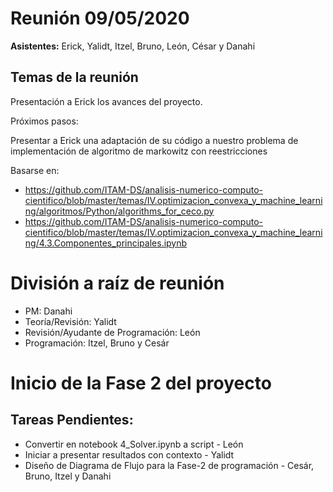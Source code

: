 
# Reunión 09/05/2020

**Asistentes:** Erick, Yalidt, Itzel, Bruno, León, César y Danahi

## Temas de la reunión

Presentación a Erick los avances del proyecto.

Próximos pasos:

Presentar a Erick una adaptación de su código a nuestro problema de implementación de algoritmo de markowitz con reestricciones

Basarse en:
 - https://github.com/ITAM-DS/analisis-numerico-computo-cientifico/blob/master/temas/IV.optimizacion_convexa_y_machine_learning/algoritmos/Python/algorithms_for_ceco.py
 - https://github.com/ITAM-DS/analisis-numerico-computo-cientifico/blob/master/temas/IV.optimizacion_convexa_y_machine_learning/4.3.Componentes_principales.ipynb
 
# División a raíz de reunión

* PM: Danahi
* Teoría/Revisión: Yalidt 
* Revisión/Ayudante de Programación: León
* Programación: Itzel, Bruno y Cesár

# Inicio de la Fase 2 del proyecto
## Tareas Pendientes:
- Convertir en notebook 4_Solver.ipynb a script - León
- Iniciar a presentar resultados con contexto - Yalidt
- Diseño de Diagrama de Flujo para la Fase-2 de programación - Cesár, Bruno, Itzel y Danahi
